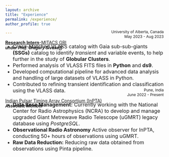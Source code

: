 ```yaml
---
layout: archive
title: "Experience"
permalink: /experience/
author_profile: true

---
```

<span style="text-decoration: underline;"><strong>Research Intern</strong>-MITACS GRI</span>  
***<font size="2">under Prof. Gregory Sivakoff </font>***
<div style="text-align: right;margin-top: -80px;"><span style="font-size: 12px;">University of Alberta, Canada</span></div>
<div style="text-align: right;margin-top: 0px;"><span style="font-size: 12px;">May 2023 - Aug 2023</span></div>


  * <font size="3">Cross-Matched VLASS catalog with Gaia sub-sub-giants <strong>(SSGs)</strong> catalog to identify <em>transient</em> and variable events, to help
further in the study of <strong>Globular Clusters</strong>.</font>
  * <font size="3">Performed analysis of VLASS FITS files in <strong>Python</strong> and <strong>ds9</strong>.</font>
  * <font size="3">Developed computational pipeline for advanced data analysis and handling of large datasets of VLASS in Python.</font>
  * <font size="3">Contributed to refining transient identification and classification using the VLASS data.</font>


<span style="text-decoration: underline;">Indian Pulsar Timing Array Consortium (InPTA)</span>  
***<font size="2">Associate Member</font>***
<div style="text-align: right;margin-top: -80px;"><span style="font-size: 12px;">Pune, India</span></div>
<div style="text-align: right;margin-top: 0px;"><span style="font-size: 12px;">June 2022 - Present</span></div>

  
  * <font size="3"><strong>Data Base Management:</strong> Currently working with the National Center for Radio Astrophysics (NCRA) to develop and
manage upgraded Giant Metrewave Radio Telescope (uGMRT) legacy database using <em>PostgreSQL</em>.</font>
  * <font size="3"><strong>Observational Radio Astronomy</strong> Active observer for InPTA, conducting 50+ hours of observations using uGMRT.</font>
  * <font size="3"><strong>Raw Data Reduction:</strong> Reducing raw data obtained from observations using Pinta pipeline.</font>
 



